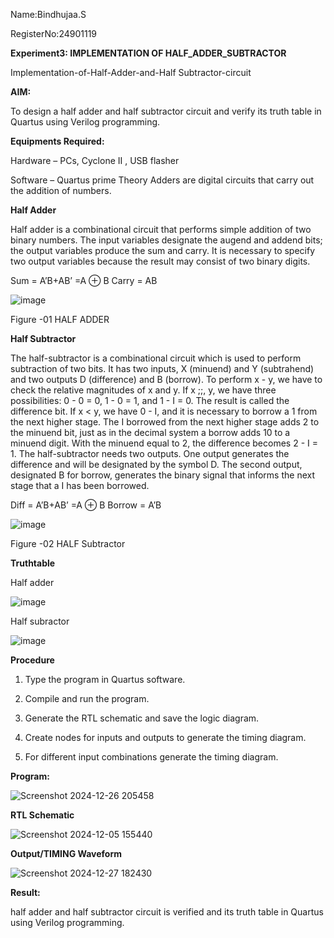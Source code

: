 Name:Bindhujaa.S

RegisterNo:24901119


**Experiment3: IMPLEMENTATION OF HALF_ADDER_SUBTRACTOR**

Implementation-of-Half-Adder-and-Half Subtractor-circuit

**AIM:**

To design a half adder and half subtractor circuit and verify its truth table in Quartus using Verilog programming.

**Equipments Required:**

Hardware – PCs, Cyclone II , USB flasher 

Software – Quartus prime Theory Adders are digital circuits that carry out the addition of numbers.

**Half Adder**

Half adder is a combinational circuit that performs simple addition of two binary numbers. The input variables designate the augend and addend bits; the output variables produce the sum and carry. It is necessary to specify two output variables because the result may consist of two binary digits.

Sum = A’B+AB’ =A ⊕ B Carry = AB

![image](https://github.com/naavaneetha/HALF_ADDER_SUBTRACTOR/assets/154305477/bd4a0b2c-cdbc-4184-ab08-81578f121e1f)

Figure -01 HALF ADDER

**Half Subtractor**

The half-subtractor is a combinational circuit which is used to perform subtraction of two bits. It has two inputs, X (minuend) and Y (subtrahend) and two outputs D (difference) and B (borrow). To perform x - y, we have to check the relative magnitudes of x and y. If x ;;, y, we have three possibilities: 0 - 0 = 0, 1 - 0 = 1, and 1 - I = 0. The result is called the difference bit. If x < y, we have 0 - I, and it is necessary to borrow a 1 from the next higher stage. The I borrowed from the next higher stage adds 2 to the minuend bit, just as in the decimal system a borrow adds 10 to a minuend digit. With the minuend equal to 2, the difference becomes 2 - I = 1. The half-subtractor needs two outputs. One output generates the difference and will be designated by the symbol D. The second output, designated B for borrow, generates the binary signal that informs the next stage that a I has been borrowed. 

Diff = A’B+AB’ =A ⊕ B
Borrow = A’B

 ![image](https://github.com/naavaneetha/HALF_ADDER_SUBTRACTOR/assets/154305477/d76b099c-513f-4e7c-843a-e2fd028a531a)

Figure -02 HALF Subtractor

**Truthtable**

Half adder

![image](https://github.com/user-attachments/assets/4337c0b7-168c-4923-a47e-1e650a38ec38)

Half subractor

![image](https://github.com/user-attachments/assets/9d7e0e1e-5b19-413c-8cb4-3ed2d6922100)


**Procedure**

1.	Type the program in Quartus software.

2.	Compile and run the program.

3.	Generate the RTL schematic and save the logic diagram.

4.	Create nodes for inputs and outputs to generate the timing diagram.

5.	For different input combinations generate the timing diagram.


**Program:**


![Screenshot 2024-12-26 205458](https://github.com/user-attachments/assets/e12f80ea-c82b-4762-ae8b-617746763abd)




**RTL Schematic**

![Screenshot 2024-12-05 155440](https://github.com/user-attachments/assets/baf010f2-de7b-4218-8067-4d97768d8464)



**Output/TIMING Waveform**

![Screenshot 2024-12-27 182430](https://github.com/user-attachments/assets/04b7a57d-92cb-4d23-be88-b2eef479ec54)


**Result:**

 half adder and half subtractor circuit is verified and its truth table in Quartus using Verilog programming.
